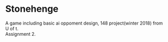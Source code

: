 # Stonehenge
A game including basic ai oppoment design, 148 project(winter 2018) from U of t.\
Assignment 2.
